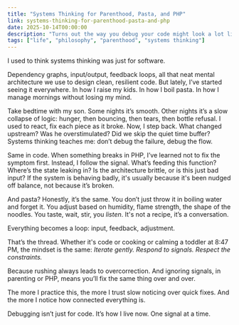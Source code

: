 ```yaml
---
title: "Systems Thinking for Parenthood, Pasta, and PHP"
link: systems-thinking-for-parenthood-pasta-and-php
date: 2025-10-14T00:00:00
description: "Turns out the way you debug your code might look a lot like how you raise your kid or cook your dinner."
tags: ["life", "philosophy", "parenthood", "systems thinking"]
---
```


I used to think systems thinking was just for software.

Dependency graphs, input/output, feedback loops, all that neat mental architecture we use to design clean, resilient code. But lately, I’ve started seeing it everywhere. In how I raise my kids. In how I boil pasta. In how I manage mornings without losing my mind.

Take bedtime with my son. Some nights it’s smooth. Other nights it’s a slow collapse of logic: hunger, then bouncing, then tears, then bottle refusal. I used to react, fix each piece as it broke. Now, I step back. What changed upstream? Was he overstimulated? Did we skip the quiet time buffer? Systems thinking teaches me: don’t debug the failure, debug the flow.

Same in code. When something breaks in PHP, I’ve learned not to fix the symptom first. Instead, I follow the signal. What’s feeding this function? Where’s the state leaking in? Is the architecture brittle, or is this just bad input? If the system is behaving badly, it's usually because it's been nudged off balance, not because it’s broken.

And pasta? Honestly, it’s the same. You don’t just throw it in boiling water and forget it. You adjust based on humidity, flame strength, the shape of the noodles. You taste, wait, stir, you *listen*. It's not a recipe, it’s a conversation.

Everything becomes a loop: input, feedback, adjustment.

That’s the thread. Whether it's code or cooking or calming a toddler at 8:47 PM, the mindset is the same: *Iterate gently. Respond to signals. Respect the constraints.*

Because rushing always leads to overcorrection. And ignoring signals, in parenting or PHP, means you’ll fix the same thing over and over.

The more I practice this, the more I trust slow noticing over quick fixes. And the more I notice how connected everything is.

Debugging isn’t just for code. It’s how I live now. One signal at a time.